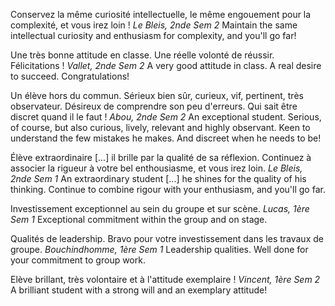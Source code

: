 Conservez la même curiosité intellectuelle, le même engouement pour la complexité, et vous irez loin !
*Le Bleis, 2nde Sem 2*
Maintain the same intellectual curiosity and enthusiasm for complexity, and you'll go far!

Une très bonne attitude en classe. Une réelle volonté de réussir. Félicitations !
*Vallet, 2nde Sem 2*
A very good attitude in class. A real desire to succeed. Congratulations!

Un élève hors du commun. Sérieux bien sûr, curieux, vif, pertinent, très observateur. Désireux de comprendre son peu d'erreurs. Qui sait être discret quand il le faut !
*Abou, 2nde Sem 2*
An exceptional student. Serious, of course, but also curious, lively, relevant and highly observant. Keen to understand the few mistakes he makes. And discreet when he needs to be!

Élève extraordinaire [...] il brille par la qualité de sa réflexion. Continuez à associer la rigueur à votre bel enthousiasme, et vous irez loin.
*Le Bleis, 2nde Sem 1*
An extraordinary student [...] he shines for the quality of his thinking. Continue to combine rigour with your enthusiasm, and you'll go far.

Investissement exceptionnel au sein du groupe et sur scène. 
*Lucas, 1ère Sem 1*
Exceptional commitment within the group and on stage. 

Qualités de leadership. Bravo pour votre investissement dans les travaux de groupe. 
*Bouchindhomme, 1ère Sem 1*
Leadership qualities. Well done for your commitment to group work. 

Elève brillant, très volontaire et à l'attitude exemplaire !
*Vincent, 1ère Sem 2*
A brilliant student with a strong will and an exemplary attitude!